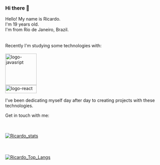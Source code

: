 ### Hi there 👋

Hello! My name is Ricardo.
<br>
I'm 19 years old.
<br>
I'm from Rio de Janeiro, Brazil.
<br>
<br>
<br>
Recently I'm studying some technologies with:
<br>
<br>
<img src="https://img.shields.io/badge/JavaScript-323330?style=for-the-badge&logo=javascript&logoColor=F7DF1E" alt="logo-javasript" width="100px">
<br>
<img src="https://img.shields.io/badge/React-20232A?style=for-the-badge&logo=react&logoColor=61DAFB" alt="logo-react" width="100px" height="26px" >

I've been dedicating myself day after day to creating projects with these technologies.

Get in touch with me:
<br>
<br>
<a href="https://www.linkedin.com/in/ricardo-ferreira-b30565261/"><img src="https://img.shields.io/badge/LinkedIn-0077B5?style=for-the-badge&logo=linkedin&logoColor=white" alt=""></a>
<a href="https://www.instagram.com/ricardoo_ferreira19/"> <img src="https://img.shields.io/badge/Instagram-E4405F?style=for-the-badge&logo=instagram&logoColor=white" alt=""></a>



[![Ricardo_stats](https://github-readme-stats.vercel.app/api?username=RicardoFerreira19)](https://github.com/anuraghazra/github-readme-stats)
<br>
<br>
<br>
<br>
[![Ricardo_Top_Langs](https://github-readme-stats.vercel.app/api/top-langs/?username=RicardoFerreira19)](https://github.com/RicardoFerreira19/github-readme-stats)
